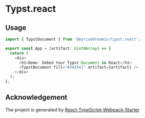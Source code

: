 # Typst.react

## Usage

```typescript
import { TypstDocument } from '@myriaddreamin/typst.react';

export const App = (artifact: Uint8Array) => {
  return (
    <div>
      <h1>Demo: Embed Your Typst Document in React</h1>
      <TypstDocument fill="#343541" artifact={artifact} />
    </div>
  );
};

```

## Acknowledgement

The project is generated by [React-TypeScript-Webpack-Starter](https://github.com/gopinav/React-TypeScript-Webpack-Starter)
